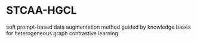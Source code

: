 # STCAA-HGCL
soft prompt-based data augmentation method guided by knowledge bases for heterogeneous graph contrastive learning
